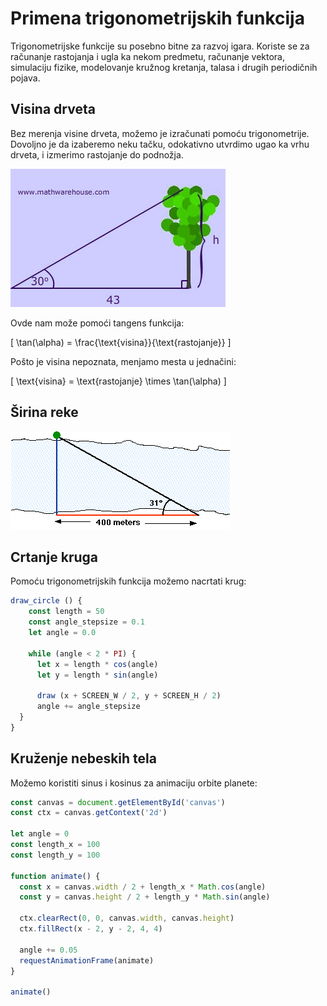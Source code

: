 #  Primena trigonometrijskih funkcija

Trigonometrijske funkcije su posebno bitne za razvoj igara. Koriste se za računanje rastojanja i ugla ka nekom predmetu, računanje vektora, simulaciju fizike, modelovanje kružnog kretanja, talasa i drugih periodičnih pojava.

## Visina drveta

Bez merenja visine drveta, možemo je izračunati pomoću trigonometrije. Dovoljno je da izaberemo neku tačku, odokativno utvrdimo ugao ka vrhu drveta, i izmerimo rastojanje do podnožja.

![trigonometrija-uzivo](slike/trigonometrija-uzivo.jpg)

Ovde nam može pomoći tangens funkcija:

\[
\tan(\alpha) = \frac{\text{visina}}{\text{rastojanje}}
\]

Pošto je visina nepoznata, menjamo mesta u jednačini:

\[
\text{visina} = \text{rastojanje} \times \tan(\alpha)
\]

## Širina reke

![sirina-reke](slike/sirina-reke.gif)

## Crtanje kruga

Pomoću trigonometrijskih funkcija možemo nacrtati krug:

```js
draw_circle () {
    const length = 50
    const angle_stepsize = 0.1
    let angle = 0.0

    while (angle < 2 * PI) {
      let x = length * cos(angle)
      let y = length * sin(angle)

      draw (x + SCREEN_W / 2, y + SCREEN_H / 2)
      angle += angle_stepsize
  }
}
```

## Kruženje nebeskih tela

Možemo koristiti sinus i kosinus za animaciju orbite planete:

```js
const canvas = document.getElementById('canvas')
const ctx = canvas.getContext('2d')

let angle = 0
const length_x = 100
const length_y = 100

function animate() {
  const x = canvas.width / 2 + length_x * Math.cos(angle)
  const y = canvas.height / 2 + length_y * Math.sin(angle)

  ctx.clearRect(0, 0, canvas.width, canvas.height)
  ctx.fillRect(x - 2, y - 2, 4, 4)

  angle += 0.05
  requestAnimationFrame(animate)
}

animate()
```
